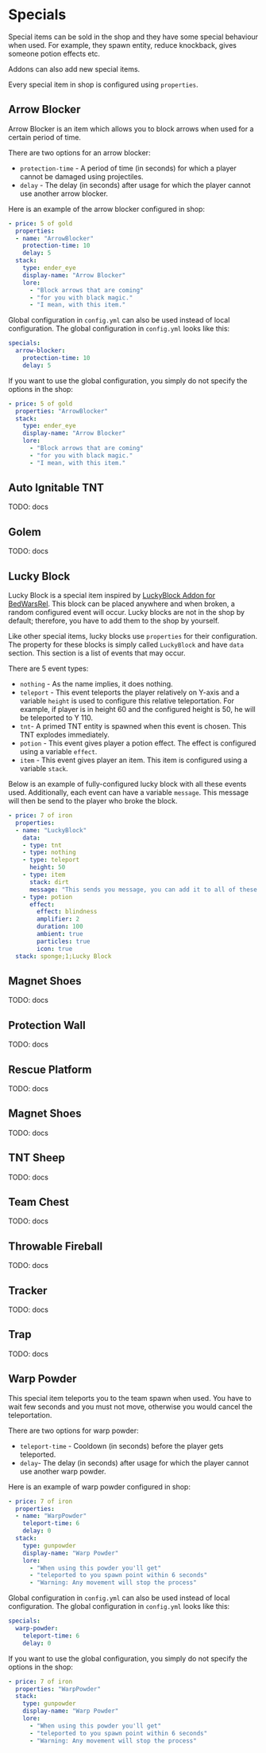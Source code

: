 # Specials

Special items can be sold in the shop and they have some special behaviour when used. For example, they spawn entity, reduce knockback, gives someone potion effects etc.

Addons can also add new special items.

Every special item in shop is configured using `properties`.

## Arrow Blocker

Arrow Blocker is an item which allows you to block arrows when used for a certain period of time.

There are two options for an arrow blocker:
* `protection-time` - A period of time (in seconds) for which a player cannot be damaged using projectiles.
* `delay` - The delay (in seconds) after usage for which the player cannot use another arrow blocker.  

Here is an example of the arrow blocker configured in shop:

```yaml
- price: 5 of gold
  properties:
  - name: "ArrowBlocker"
    protection-time: 10
    delay: 5
  stack:
    type: ender_eye
    display-name: "Arrow Blocker"
    lore:
      - "Block arrows that are coming"
      - "for you with black magic."
      - "I mean, with this item."
```

Global configuration in `config.yml` can also be used instead of local configuration. The global configuration in `config.yml` looks like this:

```yaml
specials:
  arrow-blocker:
    protection-time: 10
    delay: 5
```

If you want to use the global configuration, you simply do not specify the options in the shop:

```yaml
- price: 5 of gold
  properties: "ArrowBlocker"
  stack:
    type: ender_eye
    display-name: "Arrow Blocker"
    lore:
      - "Block arrows that are coming"
      - "for you with black magic."
      - "I mean, with this item."
```



## Auto Ignitable TNT

TODO: docs

## Golem

TODO: docs

## Lucky Block

Lucky Block is a special item inspired by [LuckyBlock Addon for BedWarsRel](https://www.spigotmc.org/resources/bedwarsrel-luckyblock-addon.8268/).
This block can be placed anywhere and when broken, a random configured event will occur. Lucky blocks are not in the shop by default; therefore, 
you have to add them to the shop by yourself.

Like other special items, lucky blocks use `properties` for their configuration. The property for these blocks is simply called `LuckyBlock` and have `data` section. This section is a list of events that may occur. 

There are 5 event types:  

* `nothing` - As the name implies, it does nothing.
* `teleport` - This event teleports the player relatively on Y-axis and a variable `height` is used to configure this relative teleportation. For example, if player is in height 60 and the configured height is 50, he will be teleported to Y 110.
* `tnt`- A primed TNT entity is spawned when this event is chosen. This TNT explodes immediately.
* `potion` - This event gives player a potion effect. The effect is configured using a variable `effect`.
* `item` - This event gives player an item. This item is configured using a variable `stack`.

Below is an example of fully-configured lucky block with all these events used. Additionally, each event can have a variable `message`. This message will then be send to the player who broke the block. 

```yaml
- price: 7 of iron
  properties:
  - name: "LuckyBlock"
    data:
    - type: tnt
    - type: nothing
    - type: teleport
      height: 50
    - type: item
      stack: dirt
      message: "This sends you message, you can add it to all of these types."
    - type: potion
      effect:
        effect: blindness
        amplifier: 2
        duration: 100
        ambient: true
        particles: true
        icon: true
  stack: sponge;1;Lucky Block
```

## Magnet Shoes

TODO: docs

## Protection Wall

TODO: docs

## Rescue Platform

TODO: docs

## Magnet Shoes

TODO: docs

## TNT Sheep

TODO: docs

## Team Chest

TODO: docs

## Throwable Fireball

TODO: docs

## Tracker

TODO: docs

## Trap

TODO: docs

## Warp Powder

This special item teleports you to the team spawn when used. You have to wait few seconds and you must not move, otherwise you would cancel the teleportation.

There are two options for warp powder:

* `teleport-time` - Cooldown (in seconds) before the player gets teleported.
* `delay`- The delay (in seconds) after usage for which the player cannot use another warp powder. 

Here is an example of warp powder configured in shop:

```yaml
- price: 7 of iron
  properties:
  - name: "WarpPowder"
    teleport-time: 6
    delay: 0
  stack:
    type: gunpowder
    display-name: "Warp Powder"
    lore:
      - "When using this powder you'll get"
      - "teleported to you spawn point within 6 seconds"
      - "Warning: Any movement will stop the process"
```

Global configuration in `config.yml` can also be used instead of local configuration. The global configuration in `config.yml` looks like this:

```yaml
specials:
  warp-powder:
    teleport-time: 6
    delay: 0
```

If you want to use the global configuration, you simply do not specify the options in the shop:

```yaml
- price: 7 of iron
  properties: "WarpPowder"
  stack:
    type: gunpowder
    display-name: "Warp Powder"
    lore:
      - "When using this powder you'll get"
      - "teleported to you spawn point within 6 seconds"
      - "Warning: Any movement will stop the process"
```